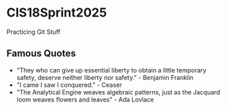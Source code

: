 # CIS18Sprint2025
Practicing Git Stuff

## Famous Quotes

* "They who can give up essential liberty to obtain a little temporary safety, deserve neither liberty nor safety." - Benjamin Franklin
* "I came I saw I conquered." - Ceaser
* "The Analytical Engine weaves algebraic patterns, just as the Jacquard loom weaves flowers and leaves" - Ada Lovlace
